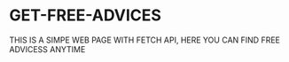 # GET-FREE-ADVICES
THIS IS A SIMPE WEB PAGE WITH FETCH API, HERE YOU CAN FIND FREE ADVICESS ANYTIME 
